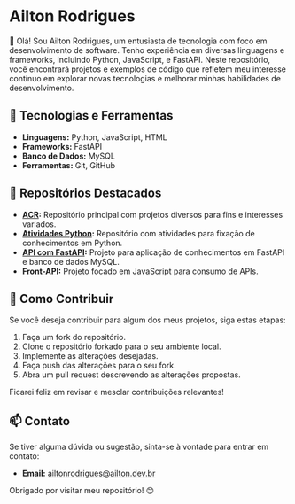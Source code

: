 # Ailton Rodrigues

👋 Olá! Sou Ailton Rodrigues, um entusiasta de tecnologia com foco em desenvolvimento de software. Tenho experiência em diversas linguagens e frameworks, incluindo Python, JavaScript, e FastAPI. Neste repositório, você encontrará projetos e exemplos de código que refletem meu interesse contínuo em explorar novas tecnologias e melhorar minhas habilidades de desenvolvimento.

## 🔧 Tecnologias e Ferramentas
- **Linguagens:** Python, JavaScript, HTML
- **Frameworks:** FastAPI
- **Banco de Dados:** MySQL
- **Ferramentas:** Git, GitHub

## 📂 Repositórios Destacados

- **[ACR](https://github.com/ailtonacr/acr):** Repositório principal com projetos diversos para fins e interesses variados.
- **[Atividades Python](https://github.com/ailtonacr/atividades_python):** Repositório com atividades para fixação de conhecimentos em Python.
- **[API com FastAPI](https://github.com/ailtonacr/api):** Projeto para aplicação de conhecimentos em FastAPI e banco de dados MySQL.
- **[Front-API](https://github.com/ailtonacr/front-api):** Projeto focado em JavaScript para consumo de APIs.

## 🚀 Como Contribuir

Se você deseja contribuir para algum dos meus projetos, siga estas etapas:

1. Faça um fork do repositório.
2. Clone o repositório forkado para o seu ambiente local.
3. Implemente as alterações desejadas.
4. Faça push das alterações para o seu fork.
5. Abra um pull request descrevendo as alterações propostas.

Ficarei feliz em revisar e mesclar contribuições relevantes!

## 📫 Contato

Se tiver alguma dúvida ou sugestão, sinta-se à vontade para entrar em contato:

- **Email:** ailtonrodrigues@ailton.dev.br

Obrigado por visitar meu repositório! 😊
